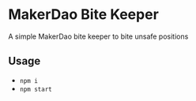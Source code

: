 # MakerDao Bite Keeper

A simple MakerDao bite keeper to bite unsafe positions

## Usage

- `npm i`
- `npm start`

